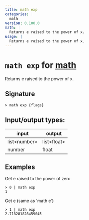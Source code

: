 ```yaml
---
title: math exp
categories: |
  math
version: 0.100.0
math: |
  Returns e raised to the power of x.
usage: |
  Returns e raised to the power of x.
---
```

<!-- This file is automatically generated. Please edit the command in https://github.com/nushell/nushell instead. -->

# `math exp` for [math](/commands/categories/math.md)

<div class='command-title'>Returns e raised to the power of x.</div>

## Signature

```> math exp {flags} ```


## Input/output types:

| input        | output      |
| ------------ | ----------- |
| list\<number\> | list\<float\> |
| number       | float       |
## Examples

Get e raised to the power of zero
```nu
> 0 | math exp
1
```

Get e (same as 'math e')
```nu
> 1 | math exp
2.718281828459045
```
